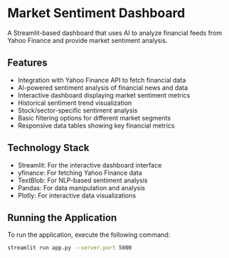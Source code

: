 # Market Sentiment Dashboard

A Streamlit-based dashboard that uses AI to analyze financial feeds from Yahoo Finance and provide market sentiment analysis.

## Features

- Integration with Yahoo Finance API to fetch financial data
- AI-powered sentiment analysis of financial news and data
- Interactive dashboard displaying market sentiment metrics
- Historical sentiment trend visualization
- Stock/sector-specific sentiment analysis
- Basic filtering options for different market segments
- Responsive data tables showing key financial metrics

## Technology Stack

- Streamlit: For the interactive dashboard interface
- yfinance: For fetching Yahoo Finance data
- TextBlob: For NLP-based sentiment analysis
- Pandas: For data manipulation and analysis
- Plotly: For interactive data visualizations

## Running the Application

To run the application, execute the following command:

```bash
streamlit run app.py --server.port 5000
